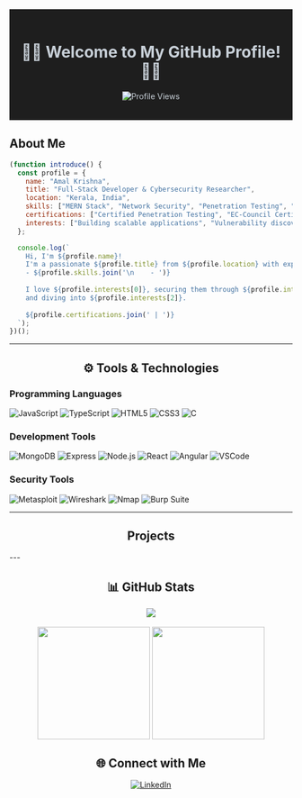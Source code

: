 <div align="center" style="background-color: #1e1e1e; color: #c9d1d9; padding: 20px;">
  <h1>👨‍💻 Welcome to My GitHub Profile! 👨‍💻</h1>
  <p><img src="https://komarev.com/ghpvc/?username=c00LpXer&color=blue" alt="Profile Views"></p>
</div>

## About Me
```javascript
(function introduce() {
  const profile = {
    name: "Amal Krishna",
    title: "Full-Stack Developer & Cybersecurity Researcher",
    location: "Kerala, India",
    skills: ["MERN Stack", "Network Security", "Penetration Testing", "Bug Hunting", "Secure Coding"],
    certifications: ["Certified Penetration Testing", "EC-Council Certified SOC Analyst"],
    interests: ["Building scalable applications", "Vulnerability discovery", "Offensive Security"],
  };

  console.log(`
    Hi, I'm ${profile.name}! 
    I'm a passionate ${profile.title} from ${profile.location} with expertise in:
    - ${profile.skills.join('\n    - ')}
  
    I love ${profile.interests[0]}, securing them through ${profile.interests[1]}, 
    and diving into ${profile.interests[2]}.
  
    ${profile.certifications.join(' | ')}
  `);
})();

```
<!--Hi! I'm **AMAL KRISHNA**, a passionate full-stack developer and cybersecurity researcher. I enjoy building scalable applications and securing them through vulnerability discovery and penetration testing. My focus is on **MERN stack** development and offensive security.

- **Education:** Certified Penetration Testing, EC-Council Certified SOC Analyst
- **Location:** Kerala, India
- **Areas of Expertise:** Full-Stack Development (MERN), Network Security, Penetration Testing, Bug Hunting, Secure Coding
-->
---

<div align="center">
  <h2>⚙️ Tools & Technologies</h2>
</div>

### Programming Languages
![JavaScript](https://img.shields.io/badge/-JavaScript-333?style=flat&logo=javascript)
![TypeScript](https://img.shields.io/badge/-TypeScript-333?style=flat&logo=typescript)
![HTML5](https://img.shields.io/badge/-HTML5-333?style=flat&logo=html5)
![CSS3](https://img.shields.io/badge/-CSS3-333?style=flat&logo=css3)
![C](https://img.shields.io/badge/-C-333?style=flat&logo=c)

### Development Tools
![MongoDB](https://img.shields.io/badge/-MongoDB-333?style=flat&logo=mongodb)
![Express](https://img.shields.io/badge/-Express.js-333?style=flat&logo=express)
![Node.js](https://img.shields.io/badge/-Node.js-333?style=flat&logo=node.js)
![React](https://img.shields.io/badge/-React-333?style=flat&logo=react)
![Angular](https://img.shields.io/badge/-Angular-333?style=flat&logo=angular)
![VSCode](https://img.shields.io/badge/-VSCode-333?style=flat&logo=visual-studio-code)

### Security Tools
![Metasploit](https://img.shields.io/badge/-Metasploit-333?style=flat&logo=metasploit)
![Wireshark](https://img.shields.io/badge/-Wireshark-333?style=flat&logo=wireshark)
![Nmap](https://img.shields.io/badge/-Nmap-333?style=flat&logo=nmap)
![Burp Suite](https://img.shields.io/badge/-Burp%20Suite-333?style=flat&logo=burp-suite)

---
<div align="center">
  <h2>Projects</h2>
</div>
---

<div align="center">
  <h2>📊 GitHub Stats</h2>
</div>

<p align = "center">
    <img align = "center" src = "https://streak-stats.demolab.com/?user=C00lPIXER&theme=shadow_red" /> <br/> <br/>
    <img align = "center" height = "200"  src = "https://github-readme-stats.vercel.app/api?username=C00LPIXER&show_icons=true&rank_icon=github&theme=shadow_red" />
    <img align = "center" height= "200" src="https://github-readme-stats.vercel.app/api/top-langs?username=C00lPIXER&layout=compact&langs_count=8&card_width=320&theme=shadow_red&hide=css,sass" />
</p>

<div align="center">
  <h2>🌐 Connect with Me</h2>
  <a href="https://www.linkedin.com/in/amalkrishanp"> 
    <img src="https://img.shields.io/badge/-LinkedIn-0077B5?style=flat&logo=linkedin" alt="LinkedIn">
  </a>
</div>
